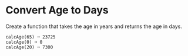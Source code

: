 # Convert Age to Days
Create a function that takes the age in years and returns the age in days.

```
calcAge(65) ➞ 23725
calcAge(0) ➞ 0
calcAge(20) ➞ 7300
```